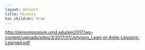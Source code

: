 ```yaml
---
layout: default
title: History
has_children: true
---
```


http://pmsymposium.umd.edu/pm2017/wp-content/uploads/sites/3/2017/01/Johnson_Lean-or-Agile-Lessons-Learned.pdf